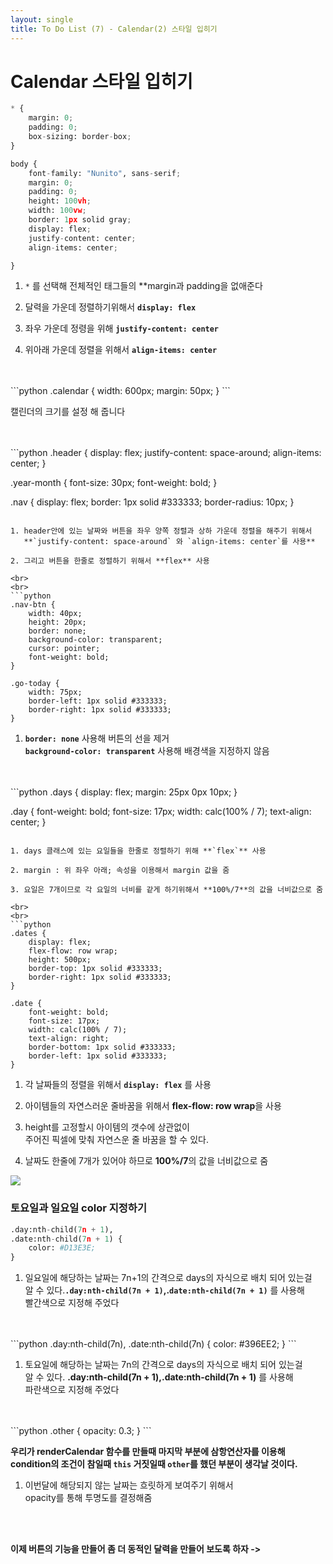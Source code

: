```yaml
---
layout: single
title: To Do List (7) - Calendar(2) 스타일 입히기 
---
```

# Calendar 스타일 입히기 


```python
* {
    margin: 0;
    padding: 0;
    box-sizing: border-box;
}

body {
    font-family: "Nunito", sans-serif;
    margin: 0;
    padding: 0;
    height: 100vh;
    width: 100vw;
    border: 1px solid gray;
    display: flex;
    justify-content: center;
    align-items: center;

}


```

1.  `*` 를 선택해 전체적인 태그들의 **margin과 padding을 없애준다    

2. 달력을 가운데 정렬하기위해서 **`display: flex`**    

3. 좌우 가운데 정령을 위해 **`justify-content: center`**

4. 위아래 가운데 정렬을 위해서 **`align-items: center`** 

<br>
<br>
```python
.calendar {
  width: 600px;
  margin: 50px;
}
```

캘린더의 크기를 설정 해 줍니다 

<br>
<br>
```python
.header {
    display: flex;
    justify-content: space-around;
    align-items: center;
}

.year-month {
    font-size: 30px;
    font-weight: bold;
}

.nav {
    display: flex;
    border: 1px solid #333333;
    border-radius: 10px;
}
```

1. header안에 있는 날짜와 버튼을 좌우 양쪽 정렬과 상하 가운데 정렬을 해주기 위해서   
   **`justify-content: space-around` 와 `align-items: center`를 사용** 
   
2. 그리고 버튼을 한줄로 정렬하기 위해서 **flex** 사용 

<br>
<br>
```python
.nav-btn {
    width: 40px;
    height: 20px;
    border: none;
    background-color: transparent;
    cursor: pointer;
    font-weight: bold;
}

.go-today {
    width: 75px;
    border-left: 1px solid #333333;
    border-right: 1px solid #333333;
} 
```

1. **`border: none`** 사용해 버튼의 선을 제거   
   **`background-color: transparent`** 사용해 배경색을 지정하지 않음 

<br>
<br>
```python
.days {
    display: flex;
    margin: 25px 0px 10px;
}

.day {
    font-weight: bold;
    font-size: 17px;
    width: calc(100% / 7);
    text-align: center;
}
```

1. days 클래스에 있는 요일들을 한줄로 정렬하기 위해 **`flex`** 사용 

2. margin : 위 좌우 아래; 속성을 이용해서 margin 값을 줌 

3. 요일은 7개이므로 각 요일의 너비를 같게 하기위해서 **100%/7**의 값을 너비값으로 줌 

<br>
<br> 
```python
.dates {
    display: flex;
    flex-flow: row wrap;
    height: 500px;
    border-top: 1px solid #333333;
    border-right: 1px solid #333333;
}

.date {
    font-weight: bold;
    font-size: 17px;
    width: calc(100% / 7);
    text-align: right;
    border-bottom: 1px solid #333333;
    border-left: 1px solid #333333;
} 

```

1. 각 날짜들의 정렬을 위해서 **`display: flex`** 를 사용 

2. 아이템들의 자연스러운 줄바꿈을 위해서 **flex-flow: row wrap**을 사용 

3. height를 고정할시 아이템의 갯수에 상관없이    
   주어진 픽셀에 맞춰 자연스운 줄 바꿈을 할 수 있다. 

4. 날짜도 한줄에 7개가 있어야 하므로 **100%/7**의 값을 너비값으로 줌 

![](https://github.com/dony0720/dony0720.github.io/blob/master/image/%EC%BA%98%EB%A6%B0%EB%8D%94%20%EC%8A%A4%ED%83%80%EC%9D%BC%203.png)

### 토요일과 일요일 color 지정하기 


```python
.day:nth-child(7n + 1),
.date:nth-child(7n + 1) {
    color: #D13E3E;
}
```

1. 일요일에 해당하는 날짜는 7n+1의 간격으로 days의 자식으로 배치 되어 있는걸    
   알 수 있다.**`.day:nth-child(7n + 1)`,.`date:nth-child(7n + 1)`** 를 사용해   
   빨간색으로 지정해 주었다

<br>
<br> 
```python
.day:nth-child(7n),
.date:nth-child(7n) {
    color: #396EE2;
}
```

1. 토요일에 해당하는 날짜는 7n의 간격으로 days의 자식으로 배치 되어 있는걸    
   알 수 있다. **.day:nth-child(7n + 1),.date:nth-child(7n + 1)** 를 사용해    
   파란색으로 지정해 주었다

<br>
<br>
```python
.other {
    opacity: 0.3;
} 
```

**우리가 renderCalendar 함수를 만들때 마지막 부분에 삼항연산자를 이용해    
  condition의 조건이 참일때 `this` 거짓일때 `other`를 했던 부분이 생각날 것이다.**

1. 이번달에 해당되지 않는 날짜는 흐릿하게 보여주기 위해서    
   opacity를 통해 투명도를 결정해줌 

<br>
<br>

**이제 버튼의 기능을 만들어 좀 더 동적인 달력을 만들어 보도록 하자 ->**
